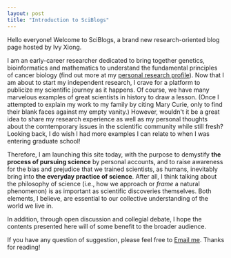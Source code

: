 ```yaml
---
layout: post
title: "Introduction to SciBlogs"
---
```


Hello everyone! Welcome to SciBlogs, a brand new research-oriented blog page hosted by Ivy Xiong. 

I am an early-career researcher dedicated to bring together genetics, bioinformatics and mathematics to understand the fundamental principles of cancer biology (find out more at my [personal research profile](https://lingyunxiong.github.io)). Now that I am about to start my independent research, I crave for a platform to publicize my scientific journey as it happens. Of course, we have many marvelous examples of great scientists in history to draw a lesson. (Once I attempted to explain my work to my family by citing Mary Curie, only to find their blank faces against my empty vanity.) However, wouldn't it be a great idea to share my research experience as well as my personal thoughts about the comtemporary issues in the scientific community while still fresh? Looking back, I do wish I had more examples I can relate to when I was entering graduate school! 

Therefore, I am launching this site today, with the purpose to demystify **the process of pursuing science** by personal accounts, and to raise awareness for the bias and prejudice that we trained scientists, as humans, inevitably bring into **the everyday practice of science**. After all, I think talking about the philosophy of science (i.e., how we approach or *frame* a natural phenomenon) is as important as scientific discoveries themselves. Both elements, I believe, are essential to our collective understanding of the world we live in. 

In addition, through open discussion and collegial debate, I hope the contents presented here will of some benefit to the broader audience. 

If you have any question of suggestion, please feel free to [Email me](mailto:u3502943@connect.hku.hk). Thanks for reading!




